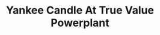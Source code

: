 ---
title: "Yankee Candle At True Value Powerplant"
url: /makati/yankee-candle-at-true-value-powerplant/
shop: Warenhaus
---
